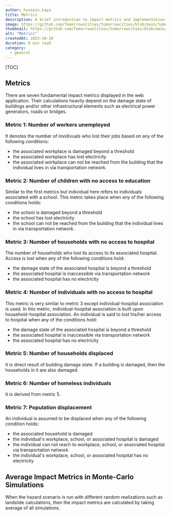 ```yaml
---
author: huseyin.kaya
title: Metrics
description: A brief introduction to impact metrics and implementation strategies
image: https://github.com/TomorrowsCities/tomorrowcities/blob/main/tomorrowcities/content/images/metrics.jpg?raw=true
thumbnail: https://github.com/TomorrowsCities/tomorrowcities/blob/main/tomorrowcities/content/images/metrics.jpg?raw=true
alt: "Metrics"
createdAt: 2023-10-10
duration: 6 min read
category:
  - general
---
```


[TOC]

## Metrics
There are seven fundamental impact metrics displayed in the web application. 
Their calculations heavily depend on the damage state of buildings and/or other
infrastructural elements such as electrical power generators, roads or bridges. 

### Metric 1: Number of workers unemployed
It denotes the number of invidivuals who lost their jobs based on any of the following conditions:

* the associated workplace is damaged beyond a threshold
* the associated workplace has lost electricity
* the associated workplace can not be reached from the building that the individual lives in via
transportation network.

### Metric 2: Number of children with no access to education
Similar to the first metrics but individual here refers to individuals associated with a school.
This metric takes place when any of the following conditions holds:

* the school is damaged beyond a threshold
* the school has lost electricity
* the school can not be reached from the building that the individual lives in via
transportation network.

### Metric 3: Number of households with no access to hospital
The number of households who lost its access to its associated hospital.
Access is lost when any of the following conditions hold:

* the damage state of the associated hospital is beyond a threshold
* the associated hospital is inaccessible via transportation network
* the associated hospital has no electricity

### Metric 4: Number of individuals with no access to hospital
This metric is very similar to metric 3 except individual-hospital association
is used. In this metric, individual-hospital association is built upon household-hospital association.
An individual is said to lost his/her access to hospital when any of the conditions hold:

* the damage state of the associated hospital is beyond a threshold
* the associated hospital is inaccessible via transportation network
* the associated hospital has no electricity

### Metric 5: Number of households displaced
It is direct result of building damage state. If a building is damaged, then the households in it are also
damaged.

### Metric 6: Number of homeless individuals
It is derived from metric 5.

### Metric 7: Population displacement
An individual is assumed to be displaced when any of the following condition holds:

* the associated household is damaged
* the individual's workplace, school, or associated hospital is damaged
* the individual can not reach to workplace, school, or associated hospital via transportation network
* the individual's workplace, school, or associated hospital has no electricity

## Average Impact Metrics in Monte-Carlo Simulations
When the hazard scenario is run with different random realizations such as landslide calculations,
then the impact metrics are calculated by taking average of all simulations. 

